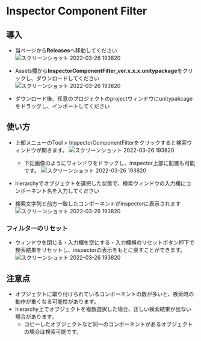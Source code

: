 # Inspector Component Filter
## 導入
- 当ページから**Releases**へ移動してください
![スクリーンショット 2022-03-26 193820](https://user-images.githubusercontent.com/42258351/160235901-9dc4b162-081e-4b25-a4e4-af210fa67707.png)

- Assets欄から**InspectorComponentFilter_ver.x.x.x.unitypackage**をクリックし、ダウンロードしてください
![スクリーンショット 2022-03-26 193820](https://user-images.githubusercontent.com/42258351/160235975-5f5d2b98-9676-4204-9826-687d18c5c41f.png)

- ダウンロード後、任意のプロジェクトのprojectウィンドウにunitypakcageをドラッグし、インポートしてください

## 使い方
- 上部メニューのTool > InspectorComponentFilterをクリックすると検索ウィンドウが開きます。
![スクリーンショット 2022-03-26 193820](https://user-images.githubusercontent.com/42258351/160236151-e3fb6102-3815-4e44-8841-0e6847dac2d7.png)
  - 下記画像のようにウィンドウをドラックし、inspector上部に配置も可能です。
  ![スクリーンショット 2022-03-26 193820](https://user-images.githubusercontent.com/42258351/160236492-34c9db82-d348-4e84-99e1-718f5918ff8c.png)

- hierarchyでオブジェクトを選択した状態で、検索ウィンドウの入力欄にコンポーネント名を入力してください
- 検索文字列と前方一致したコンポーネントがinspectorに表示されます
![スクリーンショット 2022-03-26 193820](https://user-images.githubusercontent.com/42258351/160236274-c50a7c03-7950-444b-a399-f2dc4b3e2e3e.png)

### フィルターのリセット
- ウィンドウを閉じる・入力欄を空にする・入力欄横のリセットボタン押下で検索結果をリセットし、inspectorの表示をもとに戻すことができます。
![スクリーンショット 2022-03-26 193820](https://user-images.githubusercontent.com/42258351/160236462-871515c2-ebb7-457a-87b1-6f42bae2316b.png)

## 注意点
- オブジェクトに取り付けられているコンポーネントの数が多いと、検索時の動作が重くなる可能性があります。
- hierarchy上でオブジェクトを複数選択した場合、正しい検索結果が出ない場合があります。
  - コピーしたオブジェクトなど同一のコンポーネントがあるオブジェクトの場合は検索可能です。